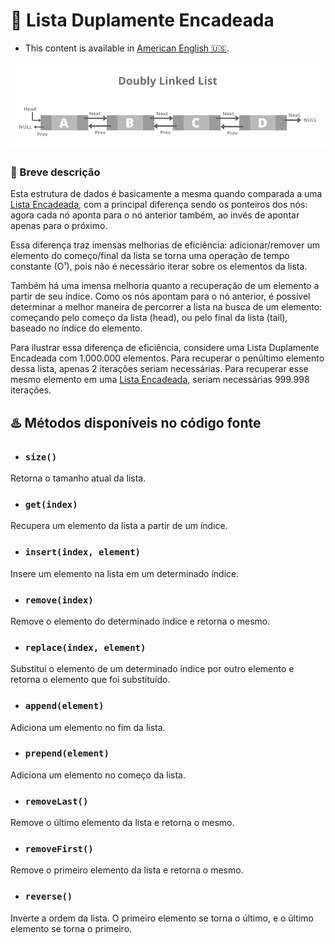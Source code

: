 # 💠 Lista Duplamente Encadeada

- This content is available in [American English 🇺🇸](doublylinkedlist_en-us.md).

![Ilustração de uma lista duplamente encadeada com 4 elementos, onde cada elemento possui dois ponteiros, apontando para o elemento anterior e para o próximo](../images/doublylinkedlist.wepb "Representação gráfica de uma lista duplamente encadeada")

### 📝 Breve descrição

Esta estrutura de dados é basicamente a mesma quando comparada a uma [Lista Encadeada](linkedlist_pt-br), com a
principal diferença sendo os ponteiros dos nós: agora cada nó aponta para o nó anterior também, ao invés de apontar
apenas para o próximo.

Essa diferença traz imensas melhorias de eficiência: adicionar/remover um elemento do começo/final da lista se torna uma
operação de tempo constante (O¹), pois não é necessário iterar sobre os elementos da lista.

Também há uma imensa melhoria quanto a recuperação de um elemento a partir de seu índice. Como os nós apontam para o nó
anterior, é possível determinar a melhor maneira de percorrer a lista na busca de um elemento: começando pelo começo da
lista (head), ou pelo final da lista (tail), baseado no índice do elemento.

Para ilustrar essa diferença de eficiência, considere uma Lista Duplamente Encadeada com 1.000.000 elementos. Para
recuperar o penúltimo elemento dessa lista, apenas 2 iterações seriam necessárias. Para recuperar esse mesmo elemento em
uma [Lista Encadeada](linkedlist_pt-br), seriam necessárias 999.998 iterações.

## ♨️️ Métodos disponíveis no código fonte

- ### `size()`

Retorna o tamanho atual da lista.

- ### `get(index)`

Recupera um elemento da lista a partir de um índice.

- ### `insert(index, element)`

Insere um elemento na lista em um determinado índice.

- ### `remove(index)`

Remove o elemento do determinado índice e retorna o mesmo.

- ### `replace(index, element)`

Substitui o elemento de um determinado índice por outro elemento e retorna o elemento que foi substituído.

- ### `append(element)`

Adiciona um elemento no fim da lista.

- ### `prepend(element)`

Adiciona um elemento no começo da lista.

- ### `removeLast()`

Remove o último elemento da lista e retorna o mesmo.

- ### `removeFirst()`

Remove o primeiro elemento da lista e retorna o mesmo.

- ### `reverse()`

Inverte a ordem da lista. O primeiro elemento se torna o último, e o último elemento se torna o primeiro.